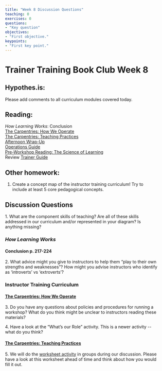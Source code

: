 ```yaml
---	
title: "Week 8 Discussion Questions"	
teaching: 0	
exercises: 0	
questions:	
- "Key question"	
objectives:	
- "First objective."	
keypoints:	
- "First key point."	
---
```


# Trainer Training Book Club Week 8

## Hypothes.is:
Please add comments to all curriculum modules covered today.

## Reading:
_How Learning Works_: Conclusion  
[The Carpentries: How We Operate](https://carpentries.github.io/instructor-training/20-carpentries/)  
[The Carpentries: Teaching Practices](https://carpentries.github.io/instructor-training/22-practices/)  
[Afternoon Wrap-Up](https://carpentries.github.io/instructor-training/23-checkout/)  
[Operations Guide](https://software-carpentry.org/workshops/operations/)  
[Pre-Workshop Reading: The Science of Learning](https://carpentries.github.io/instructor-training/files/papers/science-of-learning-2015.pdf)  
Review [Trainer Guide](https://docs.carpentries.org/topic_folders/instructor_training/trainers_guide.html)


## Other homework:
1. Create a concept map of the instructor training curriculum! Try to include at least 5 core pedagogical concepts.

## Discussion Questions

1\. What are the component skills of teaching? Are all of these skills addressed in our curriculum and/or represented in your diagram? Is anything missing?

### _How Learning Works_

#### Conclusion p. 217-224

2\. What advice might you give to instructors to help them “play to their own strengths and weaknesses”? How might you advise instructors who identify as ‘introverts’ vs ‘extroverts’?

### Instructor Training Curriculum
#### [The Carpentries: How We Operate](https://carpentries.github.io/instructor-training/20-carpentries/)

3\. Do you have any questions about policies and procedures for running a workshop? What do you think might be unclear to instructors reading these materials?

4\. Have a look at the “What’s our Role” activity. This is a newer activity -- what do you think?

#### [The Carpentries: Teaching Practices](http://carpentries.github.io/instructor-training/22-practices/) 

5\. We will do the [worksheet activity](http://carpentries.github.io/instructor-training/files/handouts/Carpentries_teaching_practices.pdf) in groups during our discussion. Please have a look at this worksheet ahead of time and think about how you would fill it out. 


